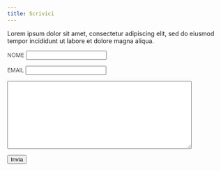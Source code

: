 ```yaml
---
title: Scrivici
---
```


<style>
form label {
font-weight: 300;
text-transform: uppercase;
font-size: 0.8rem;
}
</style>

Lorem ipsum dolor sit amet, consectetur adipiscing elit, sed do eiusmod tempor incididunt ut labore et dolore magna aliqua.

<form class="comment-form">

<label>Nome</label>
<input type="text" name="nome" />

<label>Email</label>
<input type="email" name="email" />

<textarea name="body" rows=10 cols=50></textarea>

<button type="submit">Invia</button>
</form>

